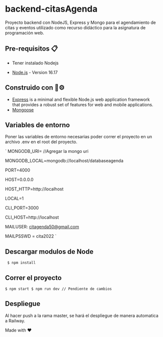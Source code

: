 # backend-citasAgenda

Proyecto backend con NodeJS, Express y Mongo para el agendamiento de citas y eventos utilizado como recurso didáctico para la asignatura de programación web.

## Pre-requisitos 📋

- Tener instalado Nodejs

* [Node.js](https://nodejs.org/en/blog/release/v16.17.0/) - Version 16.17

## Construido con 🔩⚙


* [Express](https://expressjs.com/) is a minimal and flexible Node.js web application framework that provides a robust set of features for web and mobile applications.
* [Mongoose](https://mongoosejs.com/)


## Variables de entorno

Poner las variables de entorno necesarias poder correr el proyecto en un archivo .env en el root del proyecto.

`
MONGODB_URI= //Agregar la mongo uri

MONGODB_LOCAL=mongodb://localhost/databaseagenda

PORT=4000

HOST=0.0.0.0

HOST_HTTP=http://localhost

LOCAL=1

CLI_PORT=3000

CLI_HOST=http://localhost 

MAILUSER: citagenda50@gmail.com  

MAILPSSWD = cita2022
`
## Descargar modulos de Node

`  $ npm install `

## Correr el proyecto

``
  $ npm start
  $ npm run dev // Pendiente de cambios
``

## Despliegue

Al hacer push a la rama master, se hará el despliegue de manera automatica a Railway.

Made with ❤
